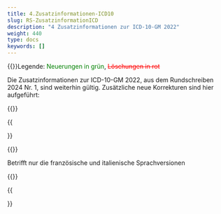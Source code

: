 ```yaml
---
title: 4.Zusatzinformationen-ICD10
slug: RS-ZusatzinformationICD
description: "4 Zusatzinformationen zur ICD-10-GM 2022"
weight: 440
type: docs
keywords: []
---
```

{{<markdown>}}Legende: <font color="green">Neuerungen in grün</font>, <font color="red">~~Löschungen in rot~~</font>
  
Die Zusatzinformationen zur ICD-10-GM 2022, aus dem Rundschreiben 2024 Nr. 1, sind weiterhin gültig.
Zusätzliche neue Korrekturen sind hier aufgeführt:
  
{{</markdown>}}

{{<article number="4.1."  title="Psychische und Verhaltensstörungen durch psychotrope Substanzen (F10-F19) – .6 Fehlender Kodierhinweis" collapsibleClass="d-inline-block">}}

{{<markdown>}}

Betrifft nur die französische und italienische Sprachversionen
  
{{</markdown>}}

{{</article>}}
